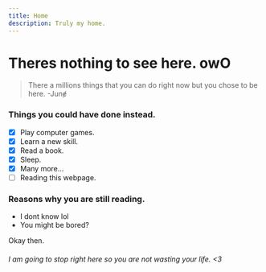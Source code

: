 ```yaml
---
title: Home
description: Truly my home.
---
```

# Theres nothing to see here. owO
 > There a millions things that you can do right now but you chose to be here.
 > -Junɇ

### Things you could have done instead.
- [x] Play computer games.
- [x] Learn a new skill.
- [x] Read a book.
- [x] Sleep.
- [x] Many more...
- [ ] Reading this webpage.

### Reasons why you are still reading.
- I dont know lol
- You might be bored?

Okay then.

###### I am going to stop right here so you are not wasting your life. <3